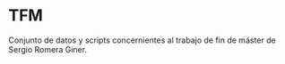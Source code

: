 # TFM
Conjunto de datos y scripts concernientes al trabajo de fin de máster de Sergio Romera Giner.
